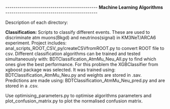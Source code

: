 --------------------------------------------- **Machine Learning Algorithms** ---------------------------------------------

Description of each directory: 

**Classification:** Scripts to classify different events. These are used to discriminate atm muons(Bkgd) and neutrinos(signal) in KM3NeT/ARCA6 experiment. Project includes: anal_scripts_ROOT_CSV_py/createCSVfromROOT.py to convert ROOT file to csv. 
Different classification algorithms can be trained and tested simultaneously with: BDTClassification_AtmMu_Neu_All.py to find which ones give the best performance. 
For this problem the XGBClassifier from xgboost package was selected. It was trained using: BDTClassification_AtmMu_Neu.py and weights are stored in .sav. Predictions are made using: BDTClassification_AtmMu_Neu_pred.py and are stored in a .csv. 

Use optimising_parameters.py to optimise algorithms parameters and plot_confusion_matrix.py to plot the normalised confusion matrix.   

